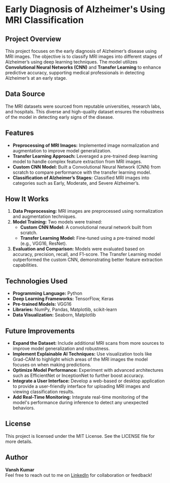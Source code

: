 # Early Diagnosis of Alzheimer's Using MRI Classification

## Project Overview
This project focuses on the early diagnosis of Alzheimer’s disease using MRI images. The objective is to classify MRI images into different stages of Alzheimer’s using deep learning techniques. The model utilizes **Convolutional Neural Networks (CNN)** and **Transfer Learning** to enhance predictive accuracy, supporting medical professionals in detecting Alzheimer’s at an early stage.

## Data Source
The MRI datasets were sourced from reputable universities, research labs, and hospitals. This diverse and high-quality dataset ensures the robustness of the model in detecting early signs of the disease.

## Features
- **Preprocessing of MRI Images:** Implemented image normalization and augmentation to improve model generalization.
- **Transfer Learning Approach:** Leveraged a pre-trained deep learning model to handle complex feature extraction from MRI images.
- **Custom CNN Model:** Built a Convolutional Neural Network (CNN) from scratch to compare performance with the transfer learning model.
- **Classification of Alzheimer’s Stages:** Classified MRI images into categories such as Early, Moderate, and Severe Alzheimer’s.

## How It Works
1. **Data Preprocessing:** MRI images are preprocessed using normalization and augmentation techniques.
2. **Model Training:** Two models were trained:
   - **Custom CNN Model:** A convolutional neural network built from scratch.
   - **Transfer Learning Model:** Fine-tuned using a pre-trained model (e.g., VGG16, ResNet).
3. **Evaluation and Comparison:** Models were evaluated based on accuracy, precision, recall, and F1-score. The Transfer Learning model outperformed the custom CNN, demonstrating better feature extraction capabilities.

## Technologies Used
- **Programming Language:** Python
- **Deep Learning Frameworks:** TensorFlow, Keras
- **Pre-trained Models:** VGG16
- **Libraries:** NumPy, Pandas, Matplotlib, scikit-learn
- **Data Visualization:** Seaborn, Matplotlib

## Future Improvements
- **Expand the Dataset:** Include additional MRI scans from more sources to improve model generalization and robustness.
- **Implement Explainable AI Techniques:** Use visualization tools like Grad-CAM to highlight which areas of the MRI images the model focuses on when making predictions.
- **Optimize Model Performance:** Experiment with advanced architectures such as EfficientNet or InceptionNet to further boost accuracy.
- **Integrate a User Interface:** Develop a web-based or desktop application to provide a user-friendly interface for uploading MRI images and viewing classification results.
- **Add Real-Time Monitoring:** Integrate real-time monitoring of the model's performance during inference to detect any unexpected behaviors.

## License
This project is licensed under the MIT License. See the LICENSE file for more details.

## Author
**Vansh Kumar**  
Feel free to reach out to me on [LinkedIn](https://www.linkedin.com/in/vansh-kumar-ds/) for collaboration or feedback!